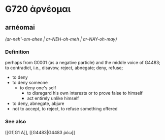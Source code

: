 # G720 ἀρνέομαι

## arnéomai

_(ar-neh'-om-ahee | ar-NEH-oh-meh | ar-NAY-oh-may)_

### Definition

perhaps from G0001 (as a negative particle) and the middle voice of G4483; to contradict, i.e., disavow, reject, abnegate; deny, refuse; 

- to deny
- to deny someone
  - to deny one's self
    - to disregard his own interests or to prove false to himself
    - act entirely unlike himself
- to deny, abnegate, abjure
- not to accept, to reject, to refuse something offered

### See also

[[G1|G1 Α]], [[G4483|G4483 ῥέω]]
